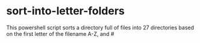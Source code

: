 # sort-into-letter-folders
This powershell script sorts a directory full of files into 27 directories based on the first letter of the filename A-Z, and #
